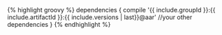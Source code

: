 {% highlight groovy %}
dependencies {
    compile '{{ include.groupId }}:{{ include.artifactId }}:{{ include.versions | last}}@aar'
    //your other dependencies
}
{% endhighlight %}
